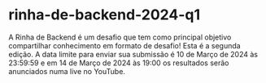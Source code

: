 # rinha-de-backend-2024-q1
A Rinha de Backend é um desafio que tem como principal objetivo compartilhar conhecimento em formato de desafio! Esta é a segunda edição. A data limite para enviar sua submissão é 10 de Março de 2024 às 23:59:59 e em 14 de Março de 2024 às 19:00 os resultados serão anunciados numa live no YouTube.

